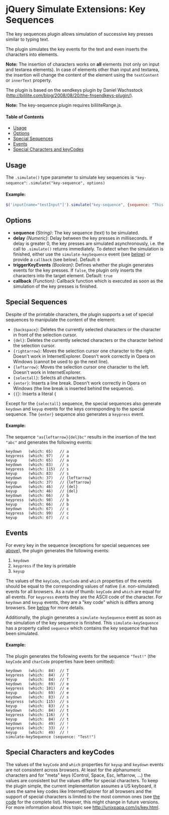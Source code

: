 jQuery Simulate Extensions: Key Sequences
=========================================

The key sequences plugin allows simulation of successive key presses similar to typing text.

The plugin simulates the key events for the text and even inserts the characters into elements.

__Note:__ The insertion of characters works on **all** elements (not only on input and textarea elements).
In case of elements other than input and textarea, the insertion will change the content of the
element using the `textContent` or `innerText` property.

The plugin is based on the sendkeys plugin by Daniel Wachsstock (http://bililite.com/blog/2008/08/20/the-fnsendkeys-plugin/).

__Note:__ The key-sequence plugin requires bililiteRange.js.

#### Table of Contents ####
- [Usage](#usage)
- [Options](#options)
- [Special Sequences](#special-sequences)
- [Events](#events)
- [Special Characters and keyCodes](#special-characters-and-keycodes)


Usage
-----
The `.simulate()` type parameter to simulate key sequences is `"key-sequence"`: `.simulate("key-sequence", options)`

#### Example: ####
```javascript
$('input[name="testInput"]').simulate("key-sequence", {sequence: "This is a test!"});
```

Options
-------
* __sequence__ _{String}_: The key sequence (text) to be simulated.
* __delay__ _{Numeric}_: Delay between the key presses in milliseconds. If delay is greater 0, the key presses
	are simulated asynchronously, i.e. the call to `.simulate()` returns immediately. To detect when the
	simulation is finished, either use the `simulate-keySequence` event (see [below](#events)) or
	provide a `callback` (see below). Default: `0`
* __triggerKeyEvents__ _{Boolean}_: Defines whether the plugin generates events for the key presses. If
	`false`, the plugin only inserts the characters into the target element. Default: `true`
* __callback__ _{Function}_: Callback function which is executed as soon as the simulation of the key presses
	is finished.

Special Sequences
-----------------
Despite of the printable characters, the plugin supports a set of special sequences to manipulate the
content of the element:

* `{backspace}`: Deletes the currently selected characters or the character in front of the selection cursor.
* `{del}`: Deletes the currently selected characters or the character behind the selection cursor.
* `{rightarrow}`: Moves the selection cursor one character to the right. Doesn't work in InternetExplorer.
	Doesn't work correctly in Opera on Windows (cannot be used to go the next line).
* `{leftarrow}`: Moves the selection cursor one character to the left. Doesn't work in InternetExplorer.
* `{selectall}`: Selects all characters.
* `{enter}`: Inserts a line break. Doesn't work correctly in Opera on Windows (the line break is
	inserted behind the sequence).
* `{{}`: Inserts a literal `{`

Except for the `{selectall}` sequence, the special sequences also generate `keydown` and `keyup`
events for the keys corresponding to the special sequence. The `{enter}` sequence also generates a `keypress`
event.

#### Example: ####
The sequence `"as{leftarrow}{del}bc"` results in the insertion of the text `"abc"` and generates
the following events:

```
keydown   (which: 65)   // a
keypress  (which: 97)   // a
keyup     (which: 65)   // a
keydown   (which: 83)   // s
keypress  (which: 115)  // s
keyup     (which: 83)   // s
keydown   (which: 37)   // {leftarrow}
keyup     (which: 37)   // {leftarrow}
keydown   (which: 46)   // {del}
keyup     (which: 46)   // {del}
keydown   (which: 66)   // b
keypress  (which: 98)   // b
keyup     (which: 66)   // b
keydown   (which: 67)   // c
keypress  (which: 99)   // c
keyup     (which: 67)   // c
```

Events
------
For every key in the sequence (exceptions for special sequences see [above](#special-sequences)),
the plugin generates the following events:

1. `keydown`
2. `keypress` if the key is printable
3. `keyup`

The values of the `keyCode`, `charCode` and `which` properties of the events should be equal to
the corresponding values of native (i.e. non-simulated) events for all browsers.
As a rule of thumb: `keyCode` and `which` are equal for all events. For `keypress` events
they are the ASCII code of the character. For `keydown` and `keyup` events, they are a "key code"
which is differs among browsers. See [below](#special-characters-and-keycodes) for more details.

Additionally, the plugin generates a `simulate-keySequence` event as soon as the simulation of the
key sequence is finished. This `simulate-keySequence` has a property called `sequence` which
contains the key sequence that has been simulated.

#### Example: ####
The plugin generates the following events for the sequence `"Test!"` (the `keyCode` and `charCode` 
properties have been omitted):

```
keydown   (which:  84)  // T
keypress  (which:  84)  // T
keyup     (which:  84)  // T
keydown   (which:  69)  // e
keypress  (which: 101)  // e
keyup     (which:  69)  // e
keydown   (which:  83)  // s
keypress  (which: 115)  // s
keyup     (which:  83)  // s
keydown   (which:  84)  // t
keypress  (which: 116)  // t
keyup     (which:  84)  // t
keydown   (which:  49)  // !
keypress  (which:  33)  // !
keyup     (which:  49)  // !
simulate-keySequence (sequence: "Test!")
```

Special Characters and keyCodes
-------------------------------
The values of the `keyCode` and `which` properties for `keyup` and `keydown` events are not
consistent across browsers. At least for the alphanumeric characters and for "meta" keys
(Control, Space, Esc, leftarrow, ...) the values are consistent but the values differ for special
characters.
To keep the plugin simple, the current implementation assumes a US keyboard, it uses the same key
codes like InternetExplorer for all browsers and the support of special characters is limited to
the most common ones (see [the code](https://github.com/j-ulrich/jquery-simulate-ext/tree/master/src/jquery.simulate.key-sequence.js#L172-211)
for the complete list). However, this might change in future versions.
For more information about this topic see http://unixpapa.com/js/key.html.
